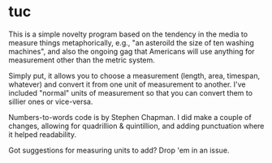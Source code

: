# tuc

This is a simple novelty program based on the tendency in the media to measure things metaphorically, e.g., "an asteroild the size of ten washing machines", and also the ongoing gag that Americans will use anything for measurement other than the metric system.

Simply put, it allows you to choose a measurement (length, area, timespan, whatever) and convert it from one unit of measurement to another. I've included "normal" units of measurement so that you can convert them to sillier ones or vice-versa.

Numbers-to-words code is by Stephen Chapman. I did make a couple of changes, allowing for quadrillion & quintillion, and adding punctuation where it helped readability.

Got suggestions for measuring units to add? Drop 'em in an issue.
